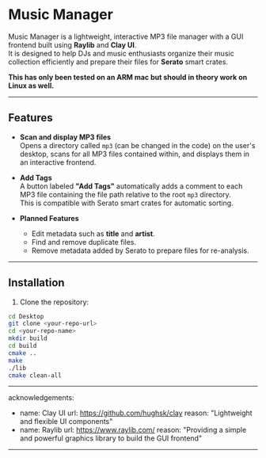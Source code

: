 # Music Manager

Music Manager is a lightweight, interactive MP3 file manager with a GUI frontend built using **Raylib** and **Clay UI**.  
It is designed to help DJs and music enthusiasts organize their music collection efficiently and prepare their files for **Serato** smart crates.

**This has only been tested on an ARM mac but should in theory work on Linux as well.**

---

## Features

- **Scan and display MP3 files**  
  Opens a directory called `mp3` (can be changed in the code) on the user's desktop, scans for all MP3 files contained within, and displays them in an interactive frontend.

- **Add Tags**  
  A button labeled **"Add Tags"** automatically adds a comment to each MP3 file containing the file path relative to the root `mp3` directory.  
  This is compatible with Serato smart crates for automatic sorting.

- **Planned Features**  
  - Edit metadata such as **title** and **artist**.
  - Find and remove duplicate files.
  - Remove metadata added by Serato to prepare files for re-analysis.

---

## Installation

1. Clone the repository:

```bash
cd Desktop
git clone <your-repo-url>
cd <your-repo-name>
mkdir build
cd build
cmake ..
make
./lib
cmake clean-all
```

---
acknowledgements:
  - name: Clay UI
    url: https://github.com/hughsk/clay
    reason: "Lightweight and flexible UI components"
  - name: Raylib
    url: https://www.raylib.com/
    reason: "Providing a simple and powerful graphics library to build the GUI frontend"
---